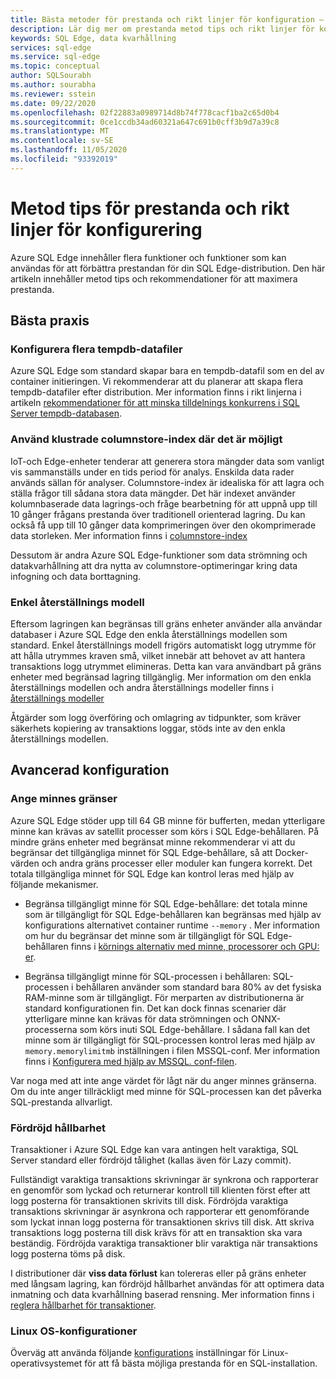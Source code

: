```yaml
---
title: Bästa metoder för prestanda och rikt linjer för konfiguration – Azure SQL Edge
description: Lär dig mer om prestanda metod tips och rikt linjer för konfiguration i Azure SQL Edge
keywords: SQL Edge, data kvarhållning
services: sql-edge
ms.service: sql-edge
ms.topic: conceptual
author: SQLSourabh
ms.author: sourabha
ms.reviewer: sstein
ms.date: 09/22/2020
ms.openlocfilehash: 02f22883a0989714d8b74f778cacf1ba2c65d0b4
ms.sourcegitcommit: 0ce1ccdb34ad60321a647c691b0cff3b9d7a39c8
ms.translationtype: MT
ms.contentlocale: sv-SE
ms.lasthandoff: 11/05/2020
ms.locfileid: "93392019"
---
```

# <a name="performance-best-practices-and-configuration-guidelines"></a>Metod tips för prestanda och rikt linjer för konfigurering

Azure SQL Edge innehåller flera funktioner och funktioner som kan användas för att förbättra prestandan för din SQL Edge-distribution. Den här artikeln innehåller metod tips och rekommendationer för att maximera prestanda. 

## <a name="best-practices"></a>Bästa praxis 

### <a name="configure-multiple-tempdb-data-files"></a>Konfigurera flera tempdb-datafiler

Azure SQL Edge som standard skapar bara en tempdb-datafil som en del av container initieringen. Vi rekommenderar att du planerar att skapa flera tempdb-datafiler efter distribution. Mer information finns i rikt linjerna i artikeln [rekommendationer för att minska tilldelnings konkurrens i SQL Server tempdb-databasen](https://support.microsoft.com/help/2154845/recommendations-to-reduce-allocation-contention-in-sql-server-tempdb-d).

### <a name="use-clustered-columnstore-indexes-where-possible"></a>Använd klustrade columnstore-index där det är möjligt

IoT-och Edge-enheter tenderar att generera stora mängder data som vanligt vis sammanställs under en tids period för analys. Enskilda data rader används sällan för analyser. Columnstore-index är idealiska för att lagra och ställa frågor till sådana stora data mängder. Det här indexet använder kolumnbaserade data lagrings-och fråge bearbetning för att uppnå upp till 10 gånger frågans prestanda över traditionell orienterad lagring. Du kan också få upp till 10 gånger data komprimeringen över den okomprimerade data storleken. Mer information finns i [columnstore-index](/sql/relational-databases/indexes/columnstore-indexes-overview)

Dessutom är andra Azure SQL Edge-funktioner som data strömning och datakvarhållning att dra nytta av columnstore-optimeringar kring data infogning och data borttagning. 

### <a name="simple-recovery-model"></a>Enkel återställnings modell

Eftersom lagringen kan begränsas till gräns enheter använder alla användar databaser i Azure SQL Edge den enkla återställnings modellen som standard. Enkel återställnings modell frigörs automatiskt logg utrymme för att hålla utrymmes kraven små, vilket innebär att behovet av att hantera transaktions logg utrymmet elimineras. Detta kan vara användbart på gräns enheter med begränsad lagring tillgänglig. Mer information om den enkla återställnings modellen och andra återställnings modeller finns i [återställnings modeller](/sql/relational-databases/backup-restore/recovery-models-sql-server)

Åtgärder som logg överföring och omlagring av tidpunkter, som kräver säkerhets kopiering av transaktions loggar, stöds inte av den enkla återställnings modellen.  

## <a name="advanced-configuration"></a>Avancerad konfiguration 

### <a name="setting-memory-limits"></a>Ange minnes gränser

Azure SQL Edge stöder upp till 64 GB minne för bufferten, medan ytterligare minne kan krävas av satellit processer som körs i SQL Edge-behållaren. På mindre gräns enheter med begränsat minne rekommenderar vi att du begränsar det tillgängliga minnet för SQL Edge-behållare, så att Docker-värden och andra gräns processer eller moduler kan fungera korrekt. Det totala tillgängliga minnet för SQL Edge kan kontrol leras med hjälp av följande mekanismer. 

- Begränsa tillgängligt minne för SQL Edge-behållare: det totala minne som är tillgängligt för SQL Edge-behållaren kan begränsas med hjälp av konfigurations alternativet container runtime `--memory` . Mer information om hur du begränsar det minne som är tillgängligt för SQL Edge-behållaren finns i [körnings alternativ med minne, processorer och GPU: er](https://docs.docker.com/config/containers/resource_constraints/).

- Begränsa tillgängligt minne för SQL-processen i behållaren: SQL-processen i behållaren använder som standard bara 80% av det fysiska RAM-minne som är tillgängligt. För merparten av distributionerna är standard konfigurationen fin. Det kan dock finnas scenarier där ytterligare minne kan krävas för data strömningen och ONNX-processerna som körs inuti SQL Edge-behållare. I sådana fall kan det minne som är tillgängligt för SQL-processen kontrol leras med hjälp av `memory.memorylimitmb` inställningen i filen MSSQL-conf. Mer information finns i [Konfigurera med hjälp av MSSQL. conf-filen](configure.md#configure-by-using-an-mssqlconf-file).

Var noga med att inte ange värdet för lågt när du anger minnes gränserna. Om du inte anger tillräckligt med minne för SQL-processen kan det påverka SQL-prestanda allvarligt.

### <a name="delayed-durability"></a>Fördröjd hållbarhet

Transaktioner i Azure SQL Edge kan vara antingen helt varaktiga, SQL Server standard eller fördröjd tålighet (kallas även för Lazy commit).

Fullständigt varaktiga transaktions skrivningar är synkrona och rapporterar en genomför som lyckad och returnerar kontroll till klienten först efter att logg posterna för transaktionen skrivits till disk. Fördröjda varaktiga transaktions skrivningar är asynkrona och rapporterar ett genomförande som lyckat innan logg posterna för transaktionen skrivs till disk. Att skriva transaktions logg posterna till disk krävs för att en transaktion ska vara beständig. Fördröjda varaktiga transaktioner blir varaktiga när transaktions logg posterna töms på disk. 

I distributioner där **viss data förlust** kan tolereras eller på gräns enheter med långsam lagring, kan fördröjd hållbarhet användas för att optimera data inmatning och data kvarhållning baserad rensning. Mer information finns i [reglera hållbarhet för transaktioner](/sql/relational-databases/logs/control-transaction-durability).


### <a name="linux-os-configurations"></a>Linux OS-konfigurationer 

Överväg att använda följande [konfigurations](/sql/linux/sql-server-linux-performance-best-practices#linux-os-configuration) inställningar för Linux-operativsystemet för att få bästa möjliga prestanda för en SQL-installation.